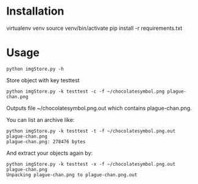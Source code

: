 # Installation

  virtualenv venv 
  source venv/bin/activate
  pip install -r requirements.txt 

# Usage 


    python imgStore.py -h 

Store object with key testtest

    python imgStore.py -k testtest -c -f ~/chocolatesymbol.png plague-chan.png

Outputs file ~/chocolatesymbol.png.out which contains plague-chan.png. 

You can list an archive like: 


    python imgStore.py -k testtest -t -f ~/chocolatesymbol.png.out 
    plague-chan.png
    plague-chan.png: 278476 bytes

And extract your objects again by: 

    python imgStore.py -k testtest -x -f ~/chocolatesymbol.png.out
    plague-chan.png 
    Unpacking plague-chan.png to plague-chan.png.out
